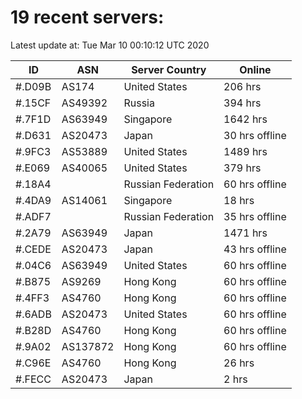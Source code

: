 # 19 recent servers:

Latest update at: Tue Mar 10 00:10:12 UTC 2020

| ID | ASN | Server Country | Online |
| -- | --- | -------------- | ------ |
| #.D09B | AS174 | United States | 206 hrs |
| #.15CF | AS49392 | Russia | 394 hrs |
| #.7F1D | AS63949 | Singapore | 1642 hrs |
| #.D631 | AS20473 | Japan | 30 hrs offline |
| #.9FC3 | AS53889 | United States | 1489 hrs |
| #.E069 | AS40065 | United States | 379 hrs |
| #.18A4 |  | Russian Federation | 60 hrs offline |
| #.4DA9 | AS14061 | Singapore | 18 hrs |
| #.ADF7 |  | Russian Federation | 35 hrs offline |
| #.2A79 | AS63949 | Japan | 1471 hrs |
| #.CEDE | AS20473 | Japan | 43 hrs offline |
| #.04C6 | AS63949 | United States | 60 hrs offline |
| #.B875 | AS9269 | Hong Kong | 60 hrs offline |
| #.4FF3 | AS4760 | Hong Kong | 60 hrs offline |
| #.6ADB | AS20473 | United States | 60 hrs offline |
| #.B28D | AS4760 | Hong Kong | 60 hrs offline |
| #.9A02 | AS137872 | Hong Kong | 60 hrs offline |
| #.C96E | AS4760 | Hong Kong | 26 hrs |
| #.FECC | AS20473 | Japan | 2 hrs |

